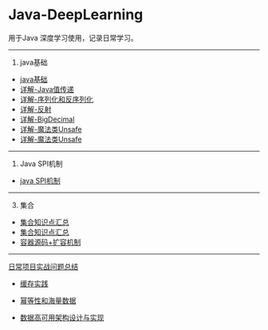 # Java-DeepLearning
用于Java 深度学习使用，记录日常学习。

---

1. java基础
- [java基础](../Java-DeepLearning/docs/1.java-base/java基础知识点.md)  
- [详解-Java值传递](../Java-DeepLearning/docs/1.java-base/详解-Java值传递.md)
- [详解-序列化和反序列化](../Java-DeepLearning/docs/1.java-base/详解-序列化和反序列化.md)
- [详解-反射](../Java-DeepLearning/docs/1.java-base/详解-反射.md)
- [详解-BigDecimal](../Java-DeepLearning/docs/1.java-base/详解-BigDecimal.md)
- [详解-魔法类Unsafe](../Java-DeepLearning/docs/1.java-base/详解-魔法类Unsafe.md)
- [详解-魔法类Unsafe](../Java-DeepLearning/docs/1.java-base/Java8新特性.md)

---
1. Java SPI机制

- [java SPI机制](../Java-DeepLearning/docs/2.SPI机制/SPI机制详解.md)

---

3. 集合

- [集合知识点汇总](../Java-DeepLearning/docs/3.合集/Java集合知识点.md)
- [集合知识点汇总](../Java-DeepLearning/docs/3.合集/容器使用注意事项.md)
- [容器源码+扩容机制](../Java-DeepLearning/docs/3.合集/容器源码+扩容机制.md)


---
[日常项目实战问题总结](./docs/dailyDev/dailyDev.md)

- [缓存实践](./docs/dailyDev/%E7%BC%93%E5%AD%98%E5%AE%9E%E8%B7%B5/%E7%BC%93%E5%AD%98%E5%AE%9E%E8%B7%B5.md)


- [幂等性和海量数据](./docs/dailyDev/%E5%B9%82%E7%AD%89%E6%80%A7%E5%92%8C%E6%B5%B7%E9%87%8F%E6%95%B0%E6%8D%AE/%E5%AE%9E%E6%88%98%E2%80%94%E2%80%94%E5%B9%82%E7%AD%89%E6%80%A7%2B%E6%B5%B7%E9%87%8F%E6%95%B0%E6%8D%AE%E5%A4%84%E7%90%86.md)


- [数据高可用架构设计与实现](./docs/dailyDev/massDataDes/massDataDes.md)